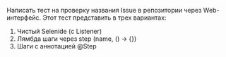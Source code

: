 Написать тест на проверку названия Issue в репозитории через Web-интерфейс.
Этот тест представить в трех вариантах:
1. Чистый Selenide (с Listener)
2. Лямбда шаги через step (name, () -> {})
3. Шаги с аннотацией @Step
